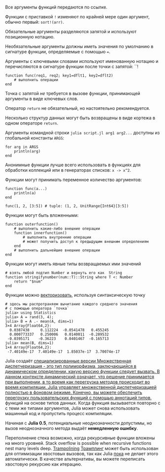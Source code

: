 Все аргументы функций передаются по ссылке.

Функции с приставкой `!` изменяют по крайней мере один аргумент, обычно первый:
`sort!(arr)`.

Обязательные аргументы разделяются запятой и используют позиционную нотацию.

Необязательные аргументы должны иметь значения по умолчанию в сигнатуре функции, определяемые с помощью `=`.

Аргументы с ключевыми словами используют именованную нотацию и перечисляются в сигнатуре функции после точки с запятой: ``!

````
function func(req1, req2; key1=dflt1, key2=dflt2)
    # выполнить операции
end
````

Точка с запятой *не* требуется в вызове функции, принимающей аргументы в виде ключевых слов.

Оператор `return` не обязательный, но настоятельно рекомендуется.

Несколько структур данных могут быть возвращены в виде кортежа в одном операторе `return`.

Аргументы командной строки `julia script.jl arg1 arg2...`  доступны из глобальной
константы `ARGS`:
```
for arg in ARGS
    println(arg)
end
```

Анонимные функции лучше всего использовать в функциях для обработки коллекций или в генераторах списков:
`x -> x^2`.

Функции могут принимать переменное количество аргументов:

```
function func(a...)
    println(a)
end

func(1, 2, [3:5]) # tuple: (1, 2, UnitRange{Int64}[3:5])
```

Функции могут быть вложенными:

```
function outerfunction()
    # выполнить какие-либо внешние операции
    function innerfunction()
        # выполнить внутренние операции
        # может получить доступ к предыдущим внешним определениям
    end
    # выполнить дальнейшие внешние операции
end
```

Функции могут иметь явные типы возвращаемых ими значений

```
# взять любой подтип Number и вернуть его как  String
function stringifynumber(num::T)::String where T <: Number
    return "$num"
end
```

Функции можно
[векторизовать](https://docs.julialang.org/en/v1/manual/functions/#man-vectorized-1),
используя синтаксическую точку

```
# здесь мы распротраняем вычитание каждого среднего значения
# с помощью оператора `точка`
julia> using Statistics
julia> A = rand(3, 4);
julia> B = A .- mean(A, dims=1)
3×4 Array{Float64,2}:
  0.0387438     0.112224  -0.0541478   0.455245
  0.000773337   0.250006   0.0140011  -0.289532
 -0.0395171    -0.36223    0.0401467  -0.165713
julia> mean(B, dims=1)
1×4 Array{Float64,2}:
 -7.40149e-17  7.40149e-17  1.85037e-17  3.70074e-17
```

Julia создаёт 
<a class="tooltip" href="#">специализированные версии<span> Множественная диспетчеризация -
это тип полиморфизмa, заключающийся в динамическом определении, какую версию функции следует вызвать. В данном контексте динамический означает, что решение принимается при
выполнении, в то время как перегрузка методов происходит во время компиляции. Julia управляет
множественной диспетчеризацией полностью в фоновом режиме. Конечно, вы можете
обеспечить перегрузку пользовательских функций с помощью аннотаций типов.</span></a>
функций на основе типов данных. Когда функция вызывается повторно с
с теми же типами аргументов, Julia может снова использовать машинный код и
пропустить процесс компиляции.

Начиная с **Julia 0.5**,  потенциальные неоднозначности допустимы, но вызов неоднозначного метода выдаёт **немедленную ошибку**.

Переполнение стека возможно, когда рекурсивные функции вложены на много уровней.
Stack overflow is possible when recursive functions nest many levels
deep. [Trampolining](https://web.archive.org/web/20140420011956/http://blog.zachallaun.com/post/jumping-julia) 
[Трамплинг](https://web.archive.org/web/20140420011956/http://blog.zachallaun.com/post/jumping-julia) может быть использован для оптимизации хвостовых вызовов, так как Julia [пока](https://github.com/JuliaLang/julia/issues/4964) не делает этого
автоматически. В качестве альтернативы, вы можете переписать хвостовую рекурсию как итерацию.
